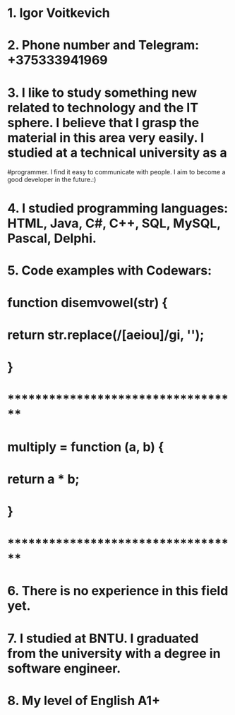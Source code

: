 # 1. Igor Voitkevich
# 2. Phone number and Telegram: +375333941969
# 3. I like to study something new related to technology and the IT sphere. I believe that I grasp the material in this area very easily. I studied at a technical university as a 
#programmer. I find it easy to communicate with people. I aim to become a good developer in the future.:)
# 4. I studied programming languages: HTML, Java, C#, C++, SQL, MySQL, Pascal, Delphi.
# 5. Code examples with Codewars: 
# function disemvowel(str) {
# return str.replace(/[aeiou]/gi, '');
# }
# **********************************
# multiply = function (a, b) {
# return a * b;
# }
# **********************************
# 6. There is no experience in this field yet.
# 7. I studied at BNTU. I graduated from the university with a degree in software engineer.
# 8. My level of English A1+
